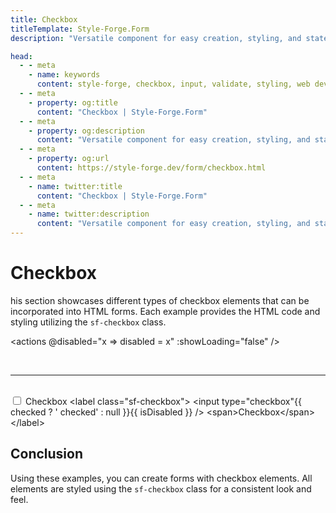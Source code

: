 ```yaml
---
title: Checkbox
titleTemplate: Style-Forge.Form
description: "Versatile component for easy creation, styling, and state management of checkboxes in web apps."

head:
  - - meta
    - name: keywords
      content: style-forge, checkbox, input, validate, styling, web development, frontend, checkbox elements, checkbox styles, responsive
  - - meta
    - property: og:title
      content: "Checkbox | Style-Forge.Form"
  - - meta
    - property: og:description
      content: "Versatile component for easy creation, styling, and state management of checkboxes in web apps."
  - - meta
    - property: og:url
      content: https://style-forge.dev/form/checkbox.html
  - - meta
    - name: twitter:title
      content: "Checkbox | Style-Forge.Form"
  - - meta
    - name: twitter:description
      content: "Versatile component for easy creation, styling, and state management of checkboxes in web apps."
---
```


# Checkbox

his section showcases different types of checkbox elements that can be incorporated into HTML forms. Each example provides the HTML code and styling utilizing the `sf-checkbox` class.

<actions @disabled="x => disabled = x" :showLoading="false" />

<br />

---
<br />

<label class="sf-checkbox">
  <input v-model="checked" type="checkbox" :disabled="disabled" /> <span>Checkbox</span>
</label>

<highlight lang="html">
&lt;label class="sf-checkbox"&gt;
  &lt;input type="checkbox"{{ checked ? ' checked' : null }}{{ isDisabled }} /&gt; &lt;span&gt;Checkbox&lt;/span&gt;
&lt;/label&gt;
</highlight>

## Conclusion

Using these examples, you can create forms with checkbox elements. All elements are styled using the `sf-checkbox` class for a consistent look and feel.

<script setup>
import { ref, computed } from 'vue';

import 'style-forge.form/src/var.css';

import 'style-forge.form/src/loading.css';
import 'style-forge.form/src/checkbox-radio.css';

const checked = ref(true);
const disabled = ref(false);
const isDisabled = computed(() => disabled.value ? ' disabled' : null);
</script>
